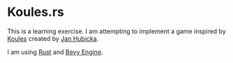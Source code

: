 # Koules.rs

This is a learning exercise. I am attempting to implement a game inspired by 
[Koules](https://www.ucw.cz/~hubicka/koules/English/koules.html) created by [Jan Hubicka](https://www.ucw.cz/~hubicka/).

I am using [Rust](https://www.rust-lang.org/) and [Bevy Engine](https://bevyengine.org/).
